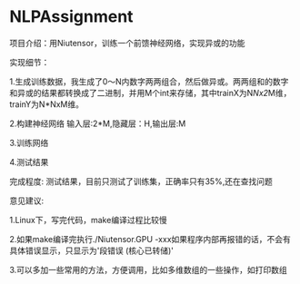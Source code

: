 # NLPAssignment

项目介绍：用Niutensor，训练一个前馈神经网络，实现异或的功能

实现细节：

1.生成训练数据，我生成了0～N内数字两两组合，然后做异或。两两组和的数字和异或的结果都转换成了二进制，并用M个int来存储，其中trainX为N*Nx2*M维，trainY为N*NxM维。

2.构建神经网络 输入层:2*M,隐藏层：H,输出层:M

3.训练网络

4.测试结果

完成程度:
测试结果，目前只测试了训练集，正确率只有35%,还在查找问题


意见建议:

1.Linux下，写完代码，make编译过程比较慢

2.如果make编译完执行./Niutensor.GPU -xxx如果程序内部再报错的话，不会有具体错误显示，只显示为'段错误 (核心已转储)'

3.可以多加一些常用的方法，方便调用，比如多维数组的一些操作，如打印数组
